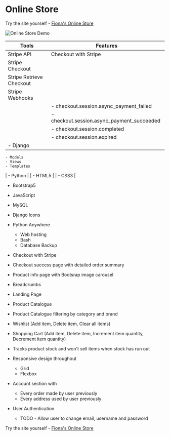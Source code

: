 # Online Store

Try the site yourself - [Fiona's Online Store](https://quinnf.pythonanywhere.com/)

![Online Store Demo](online-store-demo.gif)

| Tools | Features |
 | --- | ---|
| Stripe API | Checkout with Stripe |
 | Stripe Checkout |
  | Stripe Retrieve Checkout |
   | Stripe Webhooks<br> |
    | - checkout.session.async_payment_failed<br> |             
    | - checkout.session.async_payment_succeeded<br> |
    | - checkout.session.completed<br> |
    | - checkout.session.expired<br> |
| - Django |
    - Models 
    - Views
    - Templates
| - Python |
| - HTML5 |
| - CSS3 |
- Bootstrap5
- JavaScript
- MySQL
- Django Icons
- Python Anywhere
  - Web hosting
  - Bash 
  - Database Backup


- Checkout with Stripe
- Checkout success page with detailed order summary
- Product info page with Bootsrap image carousel
- Breadcrumbs
- Landing Page
- Product Catalogue
- Product Catalogue filtering by category and brand
- Wishlist (Add item, Delete item, Clear all items)
- Shopping Cart (Add item, Delete item, Increment item quantity, Decrement item quantity)
- Tracks product stock and won't sell items when stock has run out
- Responsive design throughout
  - Grid
  - Flexbox
- Account section with 
  - Every order made by user previously
  - Every address used by user previously
- User Authentication
  - TODO - Allow user to change email, username and password 

Try the site yourself - [Fiona's Online Store](https://quinnf.pythonanywhere.com/)


